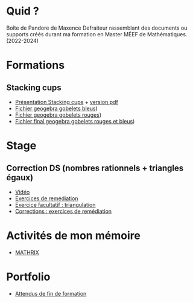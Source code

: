 # Quid ?
Boîte de Pandore de Maxence Defraiteur rassemblant des documents ou supports créés durant ma formation en Master MÉEF de Mathématiques. (2022-2024)

  
# Formations
## Stacking cups
- [Présentation Stacking cups](./Formations/Stacking.Cups/index.html) + [version pdf](./Formations/Stacking.Cups/pdf/stacking.cups.pdf)
- [Fichier geogebra gobelets bleus](https://www.geogebra.org/m/rnhdexfe))
- [Fichier geogebra gobelets rouges](https://www.geogebra.org/m/rxdfvqqr))
- [Fichier final geogebra gobelets rouges et bleus](https://www.geogebra.org/m/uvgf5cak))

# Stage
## Correction DS (nombres rationnels + triangles égaux)
- [Vidéo](https://dgxy.link/video.correction.ds.exercices)
- [Exercices de remédiation](https://dgxy.link/exercices.remediation)
- [Exercice facultatif : triangulation](https://dgxy.link/exercice.facultatif.triangulation)
- [Corrections : exercices de remédiation](./Formations/Nombres.rationnels.Triangles.Egaux/Correction/Correction.exercices.de.remediation.pdf)

# Activités de mon mémoire
- [MATHRIX](https://maxencedefraiteur.github.io/MATHRIX/)

# Portfolio
- [Attendus de fin de formation](./Portfolio/Liste.ADF.html) 
